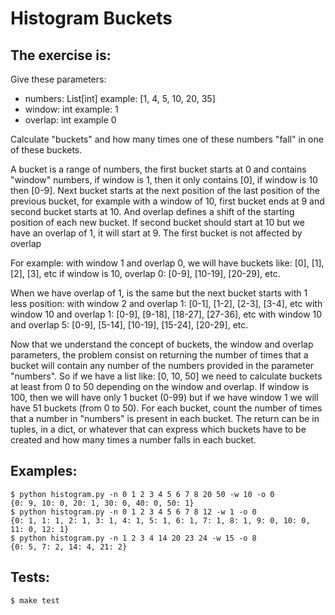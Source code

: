 # Histogram Buckets

## The exercise is:

Give these parameters:
- numbers: List[int]    example: [1, 4, 5, 10, 20, 35]
- window: int           example: 1
- overlap: int          example 0

Calculate "buckets" and how many times one of these numbers "fall" in one of these buckets.

A bucket is a range of numbers, the first bucket starts at 0 and contains "window" numbers, if window is 1, then it only contains [0], if window is 10 then [0-9].
Next bucket starts at the next position of the last position of the previous bucket, for example with a window of 10, first bucket ends at 9 and second bucket starts at 10.
And overlap defines a shift of the starting position of each new bucket. If second bucket should start at 10 but we have an overlap of 1, it will start at 9. The first bucket is not affected by overlap

For example: with window 1 and overlap 0, we will have buckets like:
[0], [1], [2], [3], etc
if window is 10, overlap 0:
[0-9], [10-19], [20-29], etc.

When we have overlap of 1, is the same but the next bucket starts with 1 less position:
with window 2 and overlap 1:
[0-1], [1-2], [2-3], [3-4], etc
with window 10 and overlap 1:
[0-9], [9-18], [18-27], [27-36], etc
with window 10 and overlap 5:
[0-9], [5-14], [10-19], [15-24], [20-29], etc.


Now that we understand the concept of buckets, the window and overlap parameters, the problem consist on returning the number of times that a bucket will contain any number of the numbers provided in the parameter "numbers".
So if we have a list like: [0, 10, 50] we need to calculate buckets at least from 0 to 50 depending on the window and overlap.
If window is 100, then we will have only 1 bucket (0-99) but if we have window 1 we will have 51 buckets (from 0 to 50).
For each bucket, count the number of times that a number in "numbers" is present in each bucket.
The return can be in tuples, in a dict, or whatever that can express which buckets have to be created and how many times a number falls in each bucket.

## Examples:
```
$ python histogram.py -n 0 1 2 3 4 5 6 7 8 20 50 -w 10 -o 0
{0: 9, 10: 0, 20: 1, 30: 0, 40: 0, 50: 1}
$ python histogram.py -n 0 1 2 3 4 5 6 7 8 12 -w 1 -o 0
{0: 1, 1: 1, 2: 1, 3: 1, 4: 1, 5: 1, 6: 1, 7: 1, 8: 1, 9: 0, 10: 0, 11: 0, 12: 1}
$ python histogram.py -n 1 2 3 4 14 20 23 24 -w 15 -o 8
{0: 5, 7: 2, 14: 4, 21: 2}
```

## Tests:
```
$ make test
```
